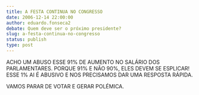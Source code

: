 ```yaml
---
title: A FESTA CONTINUA NO CONGRESSO
date: 2006-12-14 22:00:00
author: eduardo.fonseca2
debate: Quem deve ser o próximo presidente?
slug: a-festa-continua-no-congresso
status: publish 
type: post
---
```


ACHO UM ABUSO ESSE 91% DE AUMENTO NO SALÁRIO DOS PARLAMENTARES. PORQUE 91% E NÃO 90%, ELES DEVEM SE ESPLICAR! ESSE 1% AI É ABUSIVO E NOS PRECISAMOS DAR UMA RESPOSTA RÁPIDA.  

VAMOS PARAR DE VOTAR E GERAR POLÉMICA.
